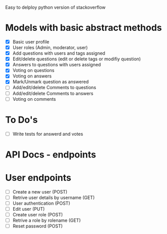Easy to delploy python version of stackoverflow

Models with basic abstract methods
==================================

- [x] Basic user profile
- [x] User roles (Admin, moderator, user)
- [x] Add questions with users and tags assigned
- [x] Edit/delete questions (edit or delete tags or modifiy question)
- [x] Answers to questions with users assigned
- [x] Voting on questions
- [x] Voting on answers
- [x] Mark/Unmark question as answered
- [ ] Add/edit/delete Comments to questions
- [ ] Add/edit/delete Comments to answers
- [ ] Voting on comments

To Do's
=======

- [ ] Write tests for answerd and votes

API Docs - endpoints
=============================

User endpoints
==============

- [ ] Create a new user (POST)
- [ ] Retrive user details by username (GET)
- [ ] User authentication (POST)
- [ ] Edit user (PUT)
- [ ] Create user role (POST)
- [ ] Retrive a role by rolename (GET)
- [ ] Reset password (POST)